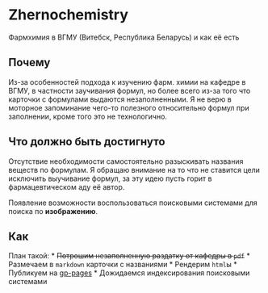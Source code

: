 Zhernochemistry
===============

Фармхимия в ВГМУ (Витебск, Республика Беларусь) и как её есть

Почему
------

Из-за особенностей подхода к изучению фарм. химии на кафедре в ВГМУ, в частности заучивания формул, но более всего из-за того что карточки с формулами выдаются незаполненными. Я не верю в моторное запоминание чего-то полезного относительно формул при заполнении, кроме того это не технологично.

Что должно быть достигнуто
--------------------------

Отсутствие необходимости самостоятельно разыскивать названия веществ по формулам. Я обращаю внимание на то что не ставится цели исключить выучивание формул, за эту идею пусть горит в фармацевтическом аду её автор.

Появление возможности воспользоваться поисковыми системами для поиска по **изображению**.

<!-- Есть надежда заполнить smile-нотации. Теоретически (: -->

Как
---

План такой:
	* ~~Потрошим незаполненную раздатку от кафедры в `pdf`~~
	* Размечаем в `markdown` карточки с названиями
	* Рендерим `html`ы
	* Публикуем на [gp-pages](https://pages.github.com/)
	* Дожидаемся индексирования поисковыми системами